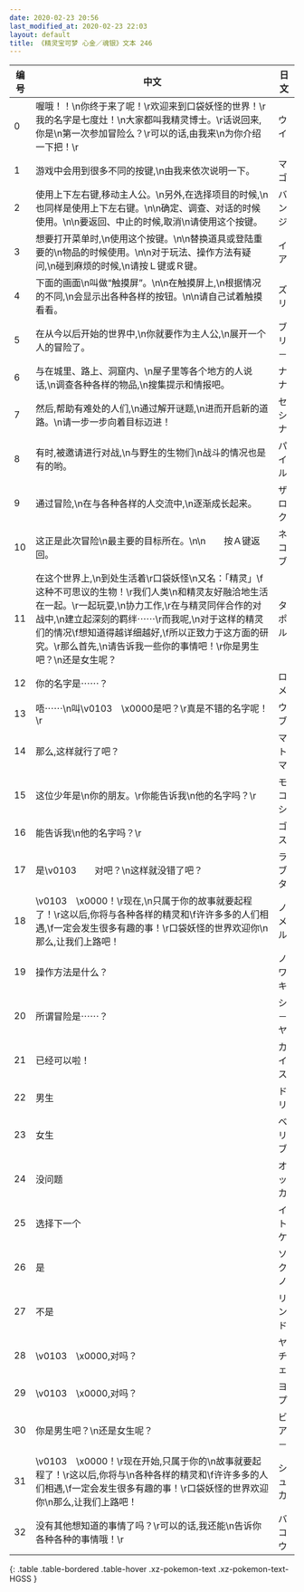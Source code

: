 ```yaml
---
date: 2020-02-23 20:56
last_modified_at: 2020-02-23 22:03
layout: default
title: 《精灵宝可梦 心金／魂银》文本 246
---
```

| 编号 | 中文 | 日文 |
| ---- | ---- | ---- |
| 0 | 喔哦！！\n你终于来了呢！\r欢迎来到口袋妖怪的世界！\r我的名字是七度灶！\n大家都叫我精灵博士。\r话说回来,你是\n第一次参加冒险么？\r可以的话,由我来\n为你介绍一下把！\r | ウイ |
| 1 | 游戏中会用到很多不同的按键,\n由我来依次说明一下。 | マゴ |
| 2 | 使用上下左右键,移动主人公。\n另外,在选择项目的时候,\n也同样是使用上下左右键。\n\n确定、调查、对话的时候使用。\n\n要返回、中止的时候,取消\n请使用这个按键。 | バンジ |
| 3 | 想要打开菜单时,\n使用这个按键。\n\n替换道具或登陆重要的\n物品的时候使用。\n\n对于玩法、操作方法有疑问,\n碰到麻烦的时候,\n请按Ｌ键或Ｒ键。 | イア |
| 4 | 下面的画面\n叫做“触摸屏”。\n\n在触摸屏上,\n根据情况的不同,\n会显示出各种各样的按钮。\n\n请自己试着触摸看看。 | ズリ |
| 5 | 在从今以后开始的世界中,\n你就要作为主人公,\n展开一个人的冒险了。 | ブリ－ |
| 6 | 与在城里、路上、洞窟内、\n屋子里等各个地方的人说话,\n调查各种各样的物品,\n搜集提示和情报吧。 | ナナ |
| 7 | 然后,帮助有难处的人们,\n通过解开谜题,\n进而开启新的道路。\n请一步一步向着目标迈进！ | セシナ |
| 8 | 有时,被邀请进行对战,\n与野生的生物们\n战斗的情况也是有的哟。 | パイル |
| 9 | 通过冒险,\n在与各种各样的人交流中,\n逐渐成长起来。 | ザロク |
| 10 | 这正是此次冒险\n最主要的目标所在。\n\n　　按Ａ键返回。 | ネコブ |
| 11 | 在这个世界上,\n到处生活着\r口袋妖怪\n又名：「精灵」\f这种不可思议的生物！\r我们人类\n和精灵友好融洽地生活在一起。\r一起玩耍,\n协力工作,\r在与精灵同伴合作的对战中,\n建立起深刻的羁绊⋯⋯\r而我呢,\n对于这样的精灵们的情况\f想知道得越详细越好,\f所以正致力于这方面的研究。\r那么首先,\n请告诉我一些你的事情吧！\r你是男生吧？\n还是女生呢？ | タポル |
| 12 | 你的名字是⋯⋯？ | ロメ |
| 13 | 唔⋯⋯\n叫\v0103　\x0000是吧？\r真是不错的名字呢！\r | ウブ |
| 14 | 那么,这样就行了吧？ | マトマ |
| 15 | 这位少年是\n你的朋友。\r你能告诉我\n他的名字吗？\r | モコシ |
| 16 | 能告诉我\n他的名字吗？\r | ゴス |
| 17 | 是\v0103　　对吧？\n这样就没错了吧？ | ラブタ |
| 18 | \v0103　\x0000！\r现在,\n只属于你的故事就要起程了！\r这以后,你将与各种各样的精灵和\f许许多多的人们相遇,\f一定会发生很多有趣的事！\r口袋妖怪的世界欢迎你\n那么,让我们上路吧！ | ノメル |
| 19 | 操作方法是什么？ | ノワキ |
| 20 | 所谓冒险是⋯⋯？ | シ－ヤ |
| 21 | 已经可以啦！ | カイス |
| 22 | 男生 | ドリ |
| 23 | 女生 | ベリブ |
| 24 | 没问题 | オッカ |
| 25 | 选择下一个 | イトケ |
| 26 | 是 | ソクノ |
| 27 | 不是 | リンド |
| 28 | \v0103　\x0000,对吗？ | ヤチェ |
| 29 | \v0103　\x0000,对吗？ | ヨプ |
| 30 | 你是男生吧？\n还是女生呢？ | ビア－ |
| 31 | \v0103　\x0000！\r现在开始,只属于你的\n故事就要起程了！\r这以后,你将与\n各种各样的精灵和\f许许多多的人们相遇,\f一定会发生很多有趣的事！\r口袋妖怪的世界欢迎你\n那么,让我们上路吧！ | シュカ |
| 32 | 没有其他想知道的事情了吗？\r可以的话,我还能\n告诉你各种各种的事情哦！\r | バコウ |
{: .table .table-bordered .table-hover .xz-pokemon-text .xz-pokemon-text-HGSS }